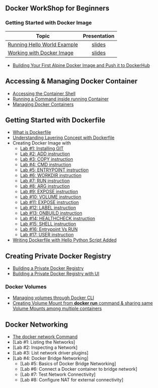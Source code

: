 ## Docker WorkShop for Beginners 

### Getting Started with Docker Image


| Topic        | Presentation          
| ------------- |:-------------:|
| [Running Hello World Example](https://collabnix.github.io/dockerlabs/beginners/helloworld/) | [slides](http://dockerlabs.collabnix.com/presentation/docker_workshop_1.html#/) | <br>
| [Working with Docker Image](https://collabnix.github.io/dockerlabs/beginners/workingwithdockerimage.html) | [slides](http://dockerlabs.collabnix.com/presentation/docker_workshop_1.html#/12) |
- [Building Your First Alpine Docker Image and Push it to DockerHub](https://collabnix.github.io/dockerlabs/beginners/building-your-first-alpine-container.html)



## Accessing & Managing Docker Container

- [Accessing the Container Shell](http://dockerlabs.collabnix.com/beginners/accessing-the-container.html)<br>
- [Running a Command inside running Container](http://dockerlabs.collabnix.com/beginners/running-command-inside-running-container.html)<br>
- [Managing Docker Containers](http://dockerlabs.collabnix.com/beginners/managing-containers.html)<br>

## Getting Started with Dockerfile

- [What is Dockerfile](https://dockerlabs.collabnix.com/beginners/dockerfile/Writing-dockerfile.html#what-is-a-dockerfile)<br>
- [Understanding Layering Concept with Dockerfile](https://dockerlabs.collabnix.com/beginners/dockerfile/Layering-Dockerfile.html)
- Creating Docker Image with
   - [Lab #1: Installing GIT](https://dockerlabs.collabnix.com/beginners/dockerfile/lab1_dockerfile_git.html)<br>
   - [Lab #2: ADD instruction](https://dockerlabs.collabnix.com/beginners/dockerfile/Lab-2-Create-an-image-with-ADD-instruction.html)<br>
   - [Lab #3: COPY instruction](https://dockerlabs.collabnix.com//beginners/dockerfile/lab4_dockerfile_copy.html)<br>
   - [Lab #4: CMD instruction](https://dockerlabs.collabnix.com//beginners/dockerfile/lab4_cmd.html)<br>
   - [Lab #5: ENTRYPOINT instruction](https://dockerlabs.collabnix.com/beginners/dockerfile/Dockerfile-ENTRYPOINT.html)<br>
   - [Lab #6: WORKDIR instruction](https://github.com/collabnix/dockerlabs/blob/master/beginners/dockerfile/beginners/WORKDIR_instruction.md)<br>
   - [Lab #7: RUN instruction](https://dockerlabs.collabnix.com/beginners/dockerfile/Lab-7-Create-an-image-with-EXPOSE-instruction.html)<br>
   - [Lab #8: ARG instruction](https://dockerlabs.collabnix.com//beginners/dockerfile/arg.html)<br>
   - [Lab #9: EXPOSE instruction](https://dockerlabs.collabnix.com/beginners/dockerfile/Lab-7-Create-an-image-with-EXPOSE-instruction.html)<br>
   - [Lab #10: VOLUME instruction](https://github.com/collabnix/dockerlabs/blob/master/beginners/dockerfile/Lab%2310:VOLUME_instruction.md)<br>
   - [Lab #11: EXPOSE instruction](https://github.com/collabnix/dockerlabs/blob/master/beginners/dockerfile/Lab%2311:EXPOSE_instruction.md)<br>
   - [Lab #12: LABEL instruction](https://github.com/collabnix/dockerlabs/blob/master/beginners/dockerfile/Label_instruction.html)<br>
   - [Lab #13: ONBUILD instruction]()<br>
   - [Lab #14: HEALTHCHECK instruction](https://dockerlabs.collabnix.com/beginners/dockerfile/healthcheck.html)<br>
   - [Lab #15: SHELL instruction](https://dockerlabs.collabnix.com/beginners/dockerfile/Lab-14-Create-an-image-with-SHELL-instruction.html)<br>
   - [Lab #16: Entrypoint Vs RUN](https://dockerlabs.collabnix.com/beginners/dockerfile/entrypoint-vs-run.html)<br>
   - [Lab #17: USER instruction](https://dockerlabs.collabnix.com/beginners/dockerfile/user.html)
- [Writing Dockerfile with Hello Python Script Added](https://dockerlabs.collabnix.com/beginners/dockerfile/lab_dockerfile_python.html)<br>


## Creating Private Docker Registry

- [Building a Private Docker Registry](https://dockerlabs.collabnix.com/beginners/build-private-docker-registry.html)
- [Building a Private Docker Registry with UI](https://dockerlabs.collabnix.com/beginners/portus.html)


### Docker Volumes

- [Managing volumes through Docker CLI](https://collabnix.github.io/dockerlabs/beginners/volume/managing-volumes-via-docker-cli.html)<br>
- [Creating Volume Mount from **docker run** command & sharing same Volume Mounts among multiple containers](https://collabnix.github.io/dockerlabs/beginners/volume/creating-volume-mount-from-dockercli.html)<br>

## Docker Networking

 - [The docker network Command](http://dockerlabs.collabnix.com/beginners/using-docker-network.html)<br>
 - [Lab #1: Listing the Networks]
 - [Lab #2: Inspecting a Network]
 - [Lab #3: List network driver plugins]
 - [Lab #4: Docker Bridge Networking]
   - [Lab #5: Basics of Docker Bridge Networking]
   - [Lab #6: Connect a Docker container to bridge network]
   - [Lab #7: Test Network Connectivity]
   - [Lab #8: Configure NAT for external connectivity]
 
 


